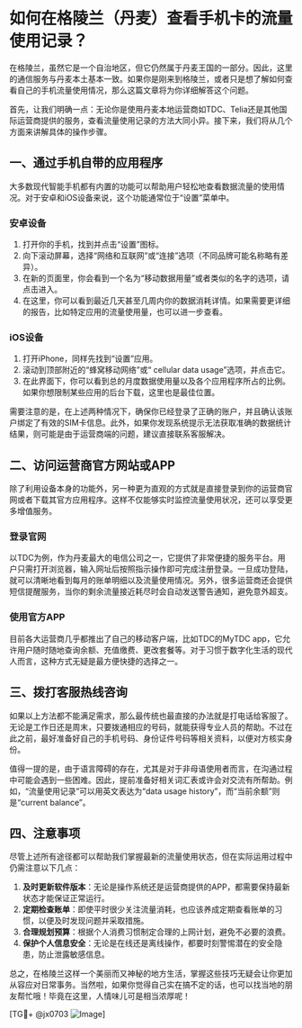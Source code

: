 # 如何在格陵兰（丹麦）查看手机卡的流量使用记录？

在格陵兰，虽然它是一个自治地区，但它仍然属于丹麦王国的一部分。因此，这里的通信服务与丹麦本土基本一致。如果你是刚来到格陵兰，或者只是想了解如何查看自己的手机流量使用情况，那么这篇文章将为你详细解答这个问题。

首先，让我们明确一点：无论你是使用丹麦本地运营商如TDC、Telia还是其他国际运营商提供的服务，查看流量使用记录的方法大同小异。接下来，我们将从几个方面来讲解具体的操作步骤。

## 一、通过手机自带的应用程序

大多数现代智能手机都有内置的功能可以帮助用户轻松地查看数据流量的使用情况。对于安卓和iOS设备来说，这个功能通常位于“设置”菜单中。

### 安卓设备
1. 打开你的手机，找到并点击“设置”图标。
2. 向下滚动屏幕，选择“网络和互联网”或“连接”选项（不同品牌可能名称略有差异）。
3. 在新的页面里，你会看到一个名为“移动数据用量”或者类似的名字的选项，请点击进入。
4. 在这里，你可以看到最近几天甚至几周内你的数据消耗详情。如果需要更详细的报告，比如特定应用的流量使用量，也可以进一步查看。

### iOS设备
1. 打开iPhone，同样先找到“设置”应用。
2. 滚动到顶部附近的“蜂窝移动网络”或“ cellular data usage”选项，并点击它。
3. 在此界面下，你可以看到总的月度数据使用量以及各个应用程序所占的比例。如果你想限制某些应用的后台下载，这里也是最佳位置。

需要注意的是，在上述两种情况下，确保你已经登录了正确的账户，并且确认该账户绑定了有效的SIM卡信息。此外，如果你发现系统提示无法获取准确的数据统计结果，则可能是由于运营商端的问题，建议直接联系客服解决。

## 二、访问运营商官方网站或APP

除了利用设备本身的功能外，另一种更为直观的方式就是直接登录到你的运营商官网或者下载其官方应用程序。这样不仅能够实时监控流量使用状况，还可以享受更多增值服务。

### 登录官网
以TDC为例，作为丹麦最大的电信公司之一，它提供了非常便捷的服务平台。用户只需打开浏览器，输入网址后按照指示操作即可完成注册登录。一旦成功登陆，就可以清晰地看到每月的账单明细以及流量使用情况。另外，很多运营商还会提供短信提醒服务，当你的剩余流量接近耗尽时会自动发送警告通知，避免意外超支。

### 使用官方APP
目前各大运营商几乎都推出了自己的移动客户端，比如TDC的MyTDC app，它允许用户随时随地查询余额、充值缴费、更改套餐等。对于习惯于数字化生活的现代人而言，这种方式无疑是最方便快捷的选择之一。

## 三、拨打客服热线咨询

如果以上方法都不能满足需求，那么最传统也最直接的办法就是打电话给客服了。无论是工作日还是周末，只要拨通相应的号码，就能获得专业人员的帮助。不过在此之前，最好准备好自己的手机号码、身份证件号码等相关资料，以便对方核实身份。

值得一提的是，由于语言障碍的存在，尤其是对于非母语使用者而言，在沟通过程中可能会遇到一些困难。因此，提前准备好相关词汇表或许会对交流有所帮助。例如，“流量使用记录”可以用英文表达为“data usage history”，而“当前余额”则是“current balance”。

## 四、注意事项

尽管上述所有途径都可以帮助我们掌握最新的流量使用状态，但在实际运用过程中仍需注意以下几点：

1. **及时更新软件版本**：无论是操作系统还是运营商提供的APP，都需要保持最新状态才能保证正常运行。
2. **定期检查账单**：即使平时很少关注流量消耗，也应该养成定期查看账单的习惯，以便及时发现问题并采取措施。
3. **合理规划预算**：根据个人消费习惯制定合理的上网计划，避免不必要的浪费。
4. **保护个人信息安全**：无论是在线还是离线操作，都要时刻警惕潜在的安全隐患，防止泄露敏感信息。

总之，在格陵兰这样一个美丽而又神秘的地方生活，掌握这些技巧无疑会让你更加从容应对日常事务。当然啦，如果你觉得自己实在搞不定的话，也可以找当地的朋友帮忙哦！毕竟在这里，人情味儿可是相当浓厚呢！

[TG💪+ @jx0703 ![Image](https://github.com/user-attachments/assets/dbca1d08-cadb-493c-b0ec-ad6f7a83f270)]